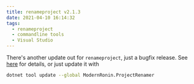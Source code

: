 ```yaml
---
title: renameproject v2.1.3
date: 2021-04-10 16:14:32
tags:
  - renameproject
  - commandline tools
  - Visual Studio
---
```


There's another update out for `renameproject`, just a bugfix release. See [here](https://github.com/ModernRonin/ProjectRenamer#release-history) for details, or just update it with

```sh
dotnet tool update --global ModernRonin.ProjectRenamer
```
